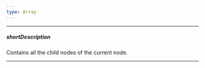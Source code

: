 ```yaml
---
type: Array
---
```

---
##### shortDescription
Contains all the child nodes of the current node.

---
